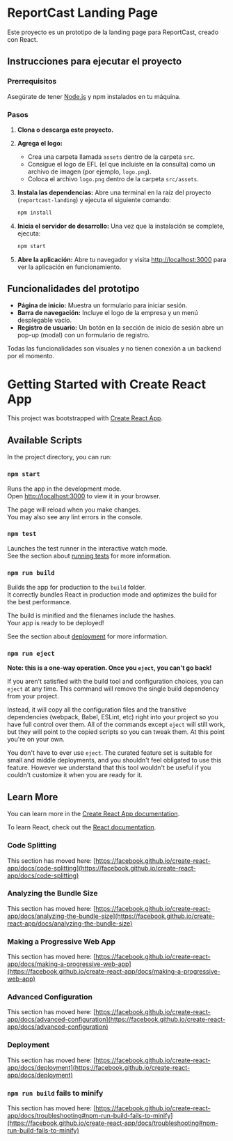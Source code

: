 # ReportCast Landing Page

Este proyecto es un prototipo de la landing page para ReportCast, creado con React.

## Instrucciones para ejecutar el proyecto

### Prerrequisitos

Asegúrate de tener [Node.js](https://nodejs.org/) y npm instalados en tu máquina.

### Pasos

1.  **Clona o descarga este proyecto.**

2.  **Agrega el logo:**
    *   Crea una carpeta llamada `assets` dentro de la carpeta `src`.
    *   Consigue el logo de EFL (el que incluiste en la consulta) como un archivo de imagen (por ejemplo, `logo.png`).
    *   Coloca el archivo `logo.png` dentro de la carpeta `src/assets`.

3.  **Instala las dependencias:**
    Abre una terminal en la raíz del proyecto (`reportcast-landing`) y ejecuta el siguiente comando:
    ```bash
    npm install
    ```

4.  **Inicia el servidor de desarrollo:**
    Una vez que la instalación se complete, ejecuta:
    ```bash
    npm start
    ```

5.  **Abre la aplicación:**
    Abre tu navegador y visita [http://localhost:3000](http://localhost:3000) para ver la aplicación en funcionamiento.

## Funcionalidades del prototipo

*   **Página de inicio:** Muestra un formulario para iniciar sesión.
*   **Barra de navegación:** Incluye el logo de la empresa y un menú desplegable vacío.
*   **Registro de usuario:** Un botón en la sección de inicio de sesión abre un pop-up (modal) con un formulario de registro.

Todas las funcionalidades son visuales y no tienen conexión a un backend por el momento.

# Getting Started with Create React App

This project was bootstrapped with [Create React App](https://github.com/facebook/create-react-app).

## Available Scripts

In the project directory, you can run:

### `npm start`

Runs the app in the development mode.\
Open [http://localhost:3000](http://localhost:3000) to view it in your browser.

The page will reload when you make changes.\
You may also see any lint errors in the console.

### `npm test`

Launches the test runner in the interactive watch mode.\
See the section about [running tests](https://facebook.github.io/create-react-app/docs/running-tests) for more information.

### `npm run build`

Builds the app for production to the `build` folder.\
It correctly bundles React in production mode and optimizes the build for the best performance.

The build is minified and the filenames include the hashes.\
Your app is ready to be deployed!

See the section about [deployment](https://facebook.github.io/create-react-app/docs/deployment) for more information.

### `npm run eject`

**Note: this is a one-way operation. Once you `eject`, you can't go back!**

If you aren't satisfied with the build tool and configuration choices, you can `eject` at any time. This command will remove the single build dependency from your project.

Instead, it will copy all the configuration files and the transitive dependencies (webpack, Babel, ESLint, etc) right into your project so you have full control over them. All of the commands except `eject` will still work, but they will point to the copied scripts so you can tweak them. At this point you're on your own.

You don't have to ever use `eject`. The curated feature set is suitable for small and middle deployments, and you shouldn't feel obligated to use this feature. However we understand that this tool wouldn't be useful if you couldn't customize it when you are ready for it.

## Learn More

You can learn more in the [Create React App documentation](https://facebook.github.io/create-react-app/docs/getting-started).

To learn React, check out the [React documentation](https://reactjs.org/).

### Code Splitting

This section has moved here: [https://facebook.github.io/create-react-app/docs/code-splitting](https://facebook.github.io/create-react-app/docs/code-splitting)

### Analyzing the Bundle Size

This section has moved here: [https://facebook.github.io/create-react-app/docs/analyzing-the-bundle-size](https://facebook.github.io/create-react-app/docs/analyzing-the-bundle-size)

### Making a Progressive Web App

This section has moved here: [https://facebook.github.io/create-react-app/docs/making-a-progressive-web-app](https://facebook.github.io/create-react-app/docs/making-a-progressive-web-app)

### Advanced Configuration

This section has moved here: [https://facebook.github.io/create-react-app/docs/advanced-configuration](https://facebook.github.io/create-react-app/docs/advanced-configuration)

### Deployment

This section has moved here: [https://facebook.github.io/create-react-app/docs/deployment](https://facebook.github.io/create-react-app/docs/deployment)

### `npm run build` fails to minify

This section has moved here: [https://facebook.github.io/create-react-app/docs/troubleshooting#npm-run-build-fails-to-minify](https://facebook.github.io/create-react-app/docs/troubleshooting#npm-run-build-fails-to-minify)
